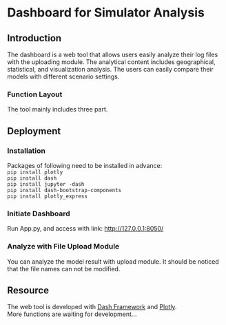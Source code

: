 # Dashboard for Simulator Analysis

## Introduction
The dashboard is a web tool that allows users easily analyze their log files with the uploading module. The analytical content includes geographical, 
statistical, and visualization analysis. The users can easily compare their models with different scenario settings.

### Function Layout
The tool mainly includes three part.

## Deployment
### Installation
Packages of following need to be installed in advance: <br>
``pip install plotly`` <br>
``pip install dash``<br>
``pip install jupyter -dash``<br>
``pip install dash-bootstrap-components``<br>
``pip install plotly_express``
### Initiate Dashboard
Run App.py, and access with link: http://127.0.0.1:8050/
### Analyze with File Upload Module
You can analyze the model result with upload module. It should be noticed that the file names can not be modified.

## Resource
The web tool is developed with [Dash Framework](https://plotly.com/dash) and [Plotly](). <br>
More functions are waiting for development...
